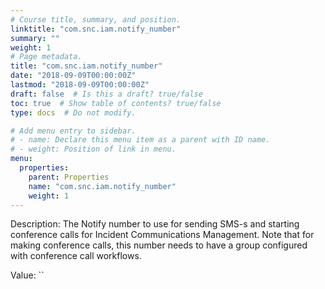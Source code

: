 ```yaml
---
# Course title, summary, and position.
linktitle: "com.snc.iam.notify_number"
summary: ""
weight: 1
# Page metadata.
title: "com.snc.iam.notify_number"
date: "2018-09-09T00:00:00Z"
lastmod: "2018-09-09T00:00:00Z"
draft: false  # Is this a draft? true/false
toc: true  # Show table of contents? true/false
type: docs  # Do not modify.

# Add menu entry to sidebar.
# - name: Declare this menu item as a parent with ID name.
# - weight: Position of link in menu.
menu:
  properties:
    parent: Properties
    name: "com.snc.iam.notify_number"
    weight: 1
---
```


Description: The Notify number to use for sending SMS-s and starting conference calls for Incident Communications Management. Note that for making conference calls, this number needs to have a group configured with conference call workflows.


Value: ``